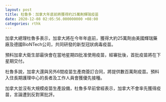 ```yaml
---
layout: post
title: 杜魯多︰加拿大年底前將獲得約25萬劑輝瑞疫苗
date: 2020-12-08 02:05:56.000000000 +08:00
categories: rthk
---
```


加拿大總理杜魯多表示，加拿大將在今年年底前，獲得大約25萬劑由美國輝瑞藥廠及德國BioNTech公司，共同研發的新型冠狀病毒疫苗。

預料加拿大衛生部最快會在當地星期四批准使用疫苗，經審批後，首批疫苗將在下星期交付。

杜魯多說，加拿大還與另外6間疫苗生產商簽訂合同，將提供數百萬劑疫苗。預料入住長期護理中心的長者及工作人員會獲優先接種。

加拿大並沒有大規模疫苗生產設備，杜魯多早前曾經表示，加拿大不會率先獲得疫苗，言論遭到反對黨批評。
